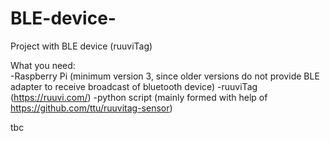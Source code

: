 # BLE-device-
Project with BLE device (ruuviTag)

What you need:\
-Raspberry Pi (minimum version 3, since older versions do not provide BLE adapter to receive broadcast of bluetooth device)
-ruuviTag (https://ruuvi.com/)
-python script (mainly formed with help of https://github.com/ttu/ruuvitag-sensor)

tbc
